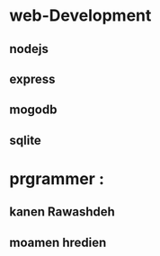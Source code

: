 # web-Development 
## nodejs 
## express 
## mogodb 
## sqlite

# prgrammer : 
## kanen Rawashdeh
## moamen hredien
